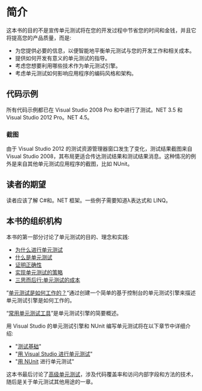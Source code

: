 # 简介

这本书的目的不是宣传单元测试将在您的开发过程中节省您的时间和金钱，并且它将提高您的产品质量，而是:

*   为您提供必要的信息，以便智能地平衡单元测试与您的开发工作和相关成本。
*   提供如何开发有意义的单元测试的指导。
*   考虑您想要利用哪些技术作为单元测试引擎。
*   考虑单元测试如何影响应用程序的编码风格和架构。

## 代码示例

所有代码示例都已在 Visual Studio 2008 Pro 和中进行了测试。NET 3.5 和 Visual Studio 2012 Pro。NET 4.5。

### 截图

由于 Visual Studio 2012 的测试资源管理器窗口发生了变化，测试结果截图来自 Visual Studio 2008，其布局更适合传达测试结果和测试结果消息。这种情况的例外是来自其他单元测试应用程序的截图，比如 NUnit。

## 读者的期望

读者应该了解 C#和。NET 框架。一些例子需要知道λ表达式和 LINQ。

## 本书的组织机构

本书的第一部分讨论了单元测试的目的、理念和实践:

*   [为什么进行单元测试](01.html#_Chapter_1_)
*   [什么是单元测试](02.html#_Chapter_2_)
*   [证明正确性](03.html#_Chapter_3_)
*   [实现单元测试的策略](04.html#_Chapter_4_)
*   [三思而后行:单元测试的成本](05.html#_Chapter_5_)

”[单元测试是如何工作的？](06.html#_Chapter_6_)“通过创建一个简单的基于控制台的单元测试引擎来描述单元测试引擎是如何工作的。

“[常用单元测试工具](07.html#_Chapter_7_)”是单元测试引擎的简要概述。

用 Visual Studio 的单元测试引擎和 NUnit 编写单元测试将在以下章节中详细介绍:

*   "[测试基础](08.html#_Chapter_8_)"
*   "[用 Visual Studio 进行单元测试](09.html#_Chapter_9_)"
*   "[用 NUnit](10.html#_Chapter_10_) 进行单元测试"

这本书最后讨论了[高级单元测试](11.html#_Chapter_11_)，涉及代码覆盖率和访问内部字段和方法的技术，随后是关于单元测试其他用途的一章。